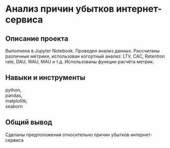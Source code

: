 # Анализ причин убытков интернет-сервиса
## Описание проекта
Выполнена в Jupyter Notebook. Проведен анализ данных. Рассчитаны различные метрики, использован когортный анализ: LTV, CAC, Retention rate, DAU, WAU, MAU и т.д. Использованы функции расчёта метрик.
## Навыки и инструменты
python,\
pandas,\
matplotlib,\
seaborn
## Общий вывод
Сделаны предположения относительно причин убытков интернет-сервиса
